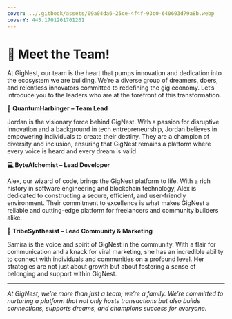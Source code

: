 ```yaml
---
cover: ../.gitbook/assets/09a04da6-25ce-4f4f-93c0-640603d79a8b.webp
coverY: 445.1701261701261
---
```


# 👋 Meet the Team!

At GigNest, our team is the heart that pumps innovation and dedication into the ecosystem we are building. We’re a diverse group of dreamers, doers, and relentless innovators committed to redefining the gig economy. Let’s introduce you to the leaders who are at the forefront of this transformation.

**🚀 QuantumHarbinger** **– Team Lead**

Jordan is the visionary force behind GigNest. With a passion for disruptive innovation and a background in tech entrepreneurship, Jordan believes in empowering individuals to create their destiny. They are a champion of diversity and inclusion, ensuring that GigNest remains a platform where every voice is heard and every dream is valid.

**💻 ByteAlchemist – Lead Developer**

Alex, our wizard of code, brings the GigNest platform to life. With a rich history in software engineering and blockchain technology, Alex is dedicated to constructing a secure, efficient, and user-friendly environment. Their commitment to excellence is what makes GigNest a reliable and cutting-edge platform for freelancers and community builders alike.

**📢 TribeSynthesist – Lead Community & Marketing**

Samira is the voice and spirit of GigNest in the community. With a flair for communication and a knack for viral marketing, she has an incredible ability to connect with individuals and communities on a profound level. Her strategies are not just about growth but about fostering a sense of belonging and support within GigNest.

***

_At GigNest, we’re more than just a team; we’re a family. We’re committed to nurturing a platform that not only hosts transactions but also builds connections, supports dreams, and champions success for everyone._
